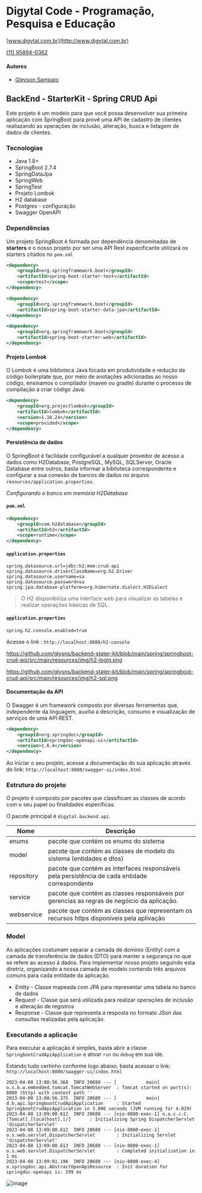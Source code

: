 # Digytal Code - Programação, Pesquisa e Educação
[www.digytal.com.br](http://www.digytal.com.br)

[(11) 95894-0362](https://api.whatsapp.com/send?phone=5511958940362)


#### Autores
- [Gleyson Sampaio](https://github.com/glysns)

## BackEnd - StarterKit - Spring CRUD Api

Este projeto é um modelo para que você possa desenvolver sua primeira aplicação com SpringBoot para provê uma API de cadastro de clientes realiazando as operações de inclusão, alteração, busca e listagem de dados de clientes.

### Tecnologias

* Java 1.8+
* SpringBoot 2.7.4
* SpringDataJpa
* SpringWeb
* SpringTest
* Projeto Lombok
* H2 database
* Postgres - configuração
* Swagger OpenAPI

### Dependências

Um projeto SpringBoot é formada por dependência denominadas de **starters** e o nosso projeto por ser uma API Rest especificante utilizará os starters citados no `pom.xml`

```xml
<dependency>
    <groupId>org.springframework.boot</groupId>
    <artifactId>spring-boot-starter-test</artifactId>
    <scope>test</scope>
</dependency>

<dependency>
    <groupId>org.springframework.boot</groupId>
    <artifactId>spring-boot-starter-data-jpa</artifactId>
</dependency>

<dependency>
    <groupId>org.springframework.boot</groupId>
    <artifactId>spring-boot-starter-web</artifactId>
</dependency>
```

#### Projeto Lombok

O Lombok é uma biblioteca Java focada em produtividade e redução de código boilerplate que, por meio de anotações adicionadas ao nosso código, ensinamos o compilador (maven ou gradle) durante o processo de compilação a criar código Java.

```xml
<dependency>
    <groupId>org.projectlombok</groupId>
    <artifactId>lombok</artifactId>
    <version>1.18.24</version>
    <scope>provided</scope>
</dependency>
```

#### Persistência de dados

O SpringBoot é facildade configurável a qualquer provedor de acesso a dados como H2Database, PostgreSQL, MySQL, SQLServer, Oracle Database entre outros, basta informar a biblioteca correspondente e configurar a sua conexão de bancos de dados no arquivo `resources/application.properties`.

*Configurando o banco em memória H2Database*

#### **`pom.xml`**
```xml
<dependency>
    <groupId>com.h2database</groupId>
    <artifactId>h2</artifactId>
    <scope>runtime</scope>
</dependency>
```

#### **`application.properties`**
```shell
spring.datasource.url=jdbc:h2:mem:crud-api
spring.datasource.driverClassName=org.h2.Driver
spring.datasource.username=sa
spring.datasource.password=sa
spring.jpa.database-platform=org.hibernate.dialect.H2Dialect
```

> O H2 disponibiliza uma interface web para visualizar as tabelas e realizar operações básicas de SQL.

#### **`application.properties`**
```shell
spring.h2.console.enabled=true
```

Acesse o link : `http://localhost:8080/h2-console`

https://github.com/glysns/backend-stater-kit/blob/main/spring/springboot-crud-api/src/main/resources/img/h2-login.png

https://github.com/glysns/backend-stater-kit/blob/main/spring/springboot-crud-api/src/main/resources/img/h2-sql.png

#### Documentação da API

O Swagger é um framework composto por diversas ferramentas que, independente da linguagem, auxilia a descrição, consumo e visualização de serviços de uma API REST.

```xml
<dependency>
    <groupId>org.springdoc</groupId>
    <artifactId>springdoc-openapi-ui</artifactId>
    <version>1.6.4</version>
</dependency>
```

Ao iniciar o seu projeto, acesse a documentação do sua aplicação através do link: `http://localhost:8080/swagger-ui/index.html`

### Estrutura do projeto

O projeto é composto por pacotes que classificam as classes de acordo com o seu papel ou finalidades específicas.

O pacote principal é `digytal.backend.api`.

| Nome       | Descrição                                                                                      |
|------------|------------------------------------------------------------------------------------------------|
| enums      | pacote que contém os enums do sistema                                                          |
| model      | pacote que contém as classes de modelo do sistema (entidades e dtos)                           |
| repository | pacote que contém as interfaces responsáveis pela persistência de cada entidade correspondente |
| service    | pacote que contém as classes responsáveis por gerencias as regras de negóicio da aplicação.    |
| webservice | pacote que contém as classes que representam os recursos https disponíveis pela aplivação      |

### Model

As aplicações costumam separar a camada de domínio (Entity) com a camada de transferência de dados (DTO) para manter a segurança no que se refere ao acesso à dados.
Para implementar nosso projeto seguindo esta diretriz, organizando a nossa camada de modelo contendo três arquivos comuns para cada entidade da aplicação.

* Entity - Classe mapeada com JPA para representar uma tabela no banco de dados
* Request - Classe que será utilizada para realizar operações de inclusão e alteração de registros
* Response - Classe que representa a resposta no formato JSon das consultas realizadas pela aplicação.

### Executando a aplicação

Para executar a aplicação é simples, basta abrir a classe `SpringbootCrudApiApplication` e ativar  `run` ou `debug` em sua ide.

Estando tudo certinho conforme logo abaixo, basta acessar o link: `http://localhost:8080/swagger-ui/index.html`

```shell
2023-04-08 13:08:56.368  INFO 20680 --- [           main] o.s.b.w.embedded.tomcat.TomcatWebServer  : Tomcat started on port(s): 8080 (http) with context path ''
2023-04-08 13:08:56.375  INFO 20680 --- [           main] d.b.api.SpringbootCrudApiApplication     : Started SpringbootCrudApiApplication in 3.096 seconds (JVM running for 4.029)
2023-04-08 13:09:00.612  INFO 20680 --- [nio-8080-exec-1] o.a.c.c.C.[Tomcat].[localhost].[/]       : Initializing Spring DispatcherServlet 'dispatcherServlet'
2023-04-08 13:09:00.612  INFO 20680 --- [nio-8080-exec-1] o.s.web.servlet.DispatcherServlet        : Initializing Servlet 'dispatcherServlet'
2023-04-08 13:09:00.613  INFO 20680 --- [nio-8080-exec-1] o.s.web.servlet.DispatcherServlet        : Completed initialization in 1 ms
2023-04-08 13:09:01.196  INFO 20680 --- [nio-8080-exec-4] o.springdoc.api.AbstractOpenApiResource  : Init duration for springdoc-openapi is: 299 ms
```

![image](https://github.com/glysns/backend-stater-kit/blob/main/spring/springboot-crud-api/src/main/resources/img/swagger-crud-cliente.png)



